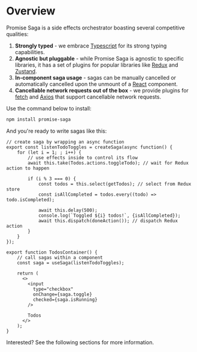 # Overview

Promise Saga is a side effects orchestrator boasting several competitive qualities:

1. **Strongly typed** - we embrace [Typescript](https://www.typescriptlang.org) for its strong typing capabilities.
2. **Agnostic but pluggable** - while Promise Saga is agnostic to specific libraries, it has a set of plugins for popular libraries like [Redux](https://redux.js.org) and [Zustand](https://zustand-demo.pmnd.rs).
3. **In-component saga usage** - sagas can be manually cancelled or automatically cancelled upon the unmount of a [React](https://react.dev) component.
4. **Cancellable network requests out of the box** - we provide plugins for [fetch](https://developer.mozilla.org/en-US/docs/Web/API/Fetch_API/Using_Fetch) and [Axios](https://axios-http.com) that support cancellable network requests.

Use the command below to install:

```bash
npm install promise-saga
```

And you're ready to write sagas like this:

```tsx
// create saga by wrapping an async function
export const listenTodoToggles = createSaga(async function() {
    for (let i = 1; ; i++) {
        // use effects inside to control its flow
        await this.take(Todos.actions.toggleTodo); // wait for Redux action to happen

        if (i % 3 === 0) {
            const todos = this.select(getTodos); // select from Redux store
            const isAllCompleted = todos.every((todo) => todo.isCompleted);

            await this.delay(500);
            console.log(`Toggled ${i} todos!`, {isAllCompleted});
            await this.dispatch(doneAction()); // dispatch Redux action
        }
    }
});

export function TodosContainer() {
    // call sagas within a component
    const saga = useSaga(listenTodoToggles);

    return (
      <>
        <input
          type="checkbox"
          onChange={saga.toggle}
          checked={saga.isRunning}
        />
        
        Todos
      </>
    );
}
```

Interested? See the following sections for more information.

